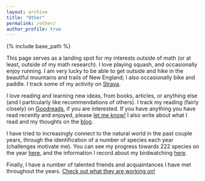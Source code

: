 ```yaml
---
layout: archive
title: "Other"
permalink: /other/
author_profile: true
---
```




{% include base_path %}

This page serves as a landing spot for my interests outside of math (or at least, outside of my math research). I love playing squash, and occasionally enjoy running.
I am very lucky to be able to get outside and hike in the beautiful mountains and trails of New England; I also occasionally bike and paddle. I track some of my activity on [Strava](https://www.strava.com/athletes/19579792).

I love reading and learning new ideas, from books, articles, or anything else (and I particularly like recommendations of others). I track my reading (fairly closely) on [Goodreads](https://www.goodreads.com/user/show/41847930-samuel-tripp), if you are interested. If you have anything you have read recently and enjoyed, please [let me know!](mailto:samuel.tripp1@gmail.com) I also write about what I read and my thoughts on the [blog](/year-archive).

I have tried to increasingly connect to the natural world in the past couple years, through the identification of a number of species each year (challenges motivate me). You can see my progress towards 222 species on the year [here](https://docs.google.com/spreadsheets/d/1rY7CKmVmuprwXa8yevMQySipE9RaXzDWWRdcDvsUFJM/edit?usp=sharing), and the information I record about my birdwatching [here](https://docs.google.com/spreadsheets/d/1-bOUpEB_QTcZTqK3x081vp0drZaFXmt-YGvs8ISb0BQ/edit?usp=sharing). 

Finally, I have a number of talented friends and acquaintances I have met throughout the years. [Check out what they are working on!](/other/projects.md)


